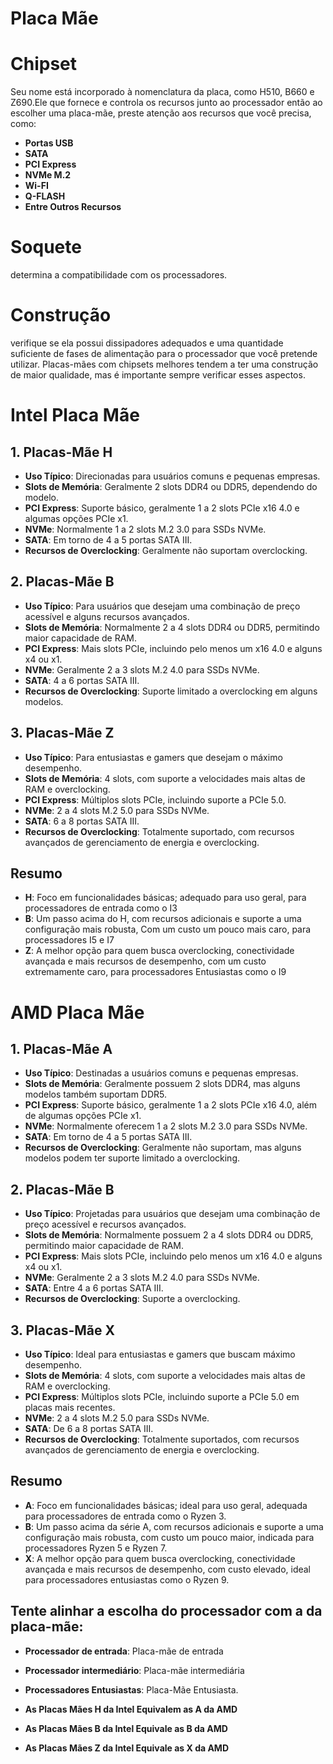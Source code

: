 # Placa Mãe

# Chipset
Seu nome está incorporado à nomenclatura da placa, como H510, B660 e Z690.Ele que fornece e controla os recursos junto ao processador então ao escolher uma placa-mãe, preste atenção aos recursos que você precisa, como:

- **Portas USB**
- **SATA**
- **PCI Express**
- **NVMe M.2**
- **Wi-FI**
- **Q-FLASH**
- **Entre Outros Recursos**

# Soquete
determina a compatibilidade com os processadores.

# Construção
verifique se ela possui dissipadores adequados e uma quantidade suficiente de fases de alimentação para o processador que você pretende utilizar.
Placas-mães com chipsets melhores tendem a ter uma construção de maior qualidade, mas é importante sempre verificar esses aspectos.

# Intel Placa Mãe

## 1. Placas-Mãe H
- **Uso Típico**: Direcionadas para usuários comuns e pequenas empresas.
- **Slots de Memória**: Geralmente 2 slots DDR4 ou DDR5, dependendo do modelo.
- **PCI Express**: Suporte básico, geralmente 1 a 2 slots PCIe x16 4.0 e algumas opções PCIe x1.
- **NVMe**: Normalmente 1 a 2 slots M.2 3.0 para SSDs NVMe.
- **SATA**: Em torno de 4 a 5 portas SATA III.
- **Recursos de Overclocking**: Geralmente não suportam overclocking.

## 2. Placas-Mãe B
- **Uso Típico**: Para usuários que desejam uma combinação de preço acessível e alguns recursos avançados.
- **Slots de Memória**: Normalmente 2 a 4 slots DDR4 ou DDR5, permitindo maior capacidade de RAM.
- **PCI Express**: Mais slots PCIe, incluindo pelo menos um x16 4.0 e alguns x4 ou x1.
- **NVMe**: Geralmente 2 a 3 slots M.2 4.0 para SSDs NVMe.
- **SATA**: 4 a 6 portas SATA III.
- **Recursos de Overclocking**: Suporte limitado a overclocking em alguns modelos.

## 3. Placas-Mãe Z
- **Uso Típico**: Para entusiastas e gamers que desejam o máximo desempenho.
- **Slots de Memória**: 4 slots, com suporte a velocidades mais altas de RAM e overclocking.
- **PCI Express**: Múltiplos slots PCIe, incluindo suporte a PCIe 5.0.
- **NVMe**: 2 a 4 slots M.2 5.0 para SSDs NVMe.
- **SATA**: 6 a 8 portas SATA III.
- **Recursos de Overclocking**: Totalmente suportado, com recursos avançados de gerenciamento de energia e overclocking.

## Resumo
- **H**: Foco em funcionalidades básicas; adequado para uso geral, para processadores de entrada como o I3
- **B**: Um passo acima do H, com recursos adicionais e suporte a uma configuração mais robusta, Com um custo um pouco mais caro, para processadores I5 e I7
- **Z**: A melhor opção para quem busca overclocking, conectividade avançada e mais recursos de desempenho, com um custo extremamente caro, para processadores Entusiastas como o I9


# AMD Placa Mãe

## 1. Placas-Mãe A
- **Uso Típico**: Destinadas a usuários comuns e pequenas empresas.
- **Slots de Memória**: Geralmente possuem 2 slots DDR4, mas alguns modelos também suportam DDR5.
- **PCI Express**: Suporte básico, geralmente 1 a 2 slots PCIe x16 4.0, além de algumas opções PCIe x1.
- **NVMe**: Normalmente oferecem 1 a 2 slots M.2 3.0 para SSDs NVMe.
- **SATA**: Em torno de 4 a 5 portas SATA III.
- **Recursos de Overclocking**: Geralmente não suportam, mas alguns modelos podem ter suporte limitado a overclocking.

## 2. Placas-Mãe B
- **Uso Típico**: Projetadas para usuários que desejam uma combinação de preço acessível e recursos avançados.
- **Slots de Memória**: Normalmente possuem 2 a 4 slots DDR4 ou DDR5, permitindo maior capacidade de RAM.
- **PCI Express**: Mais slots PCIe, incluindo pelo menos um x16 4.0 e alguns x4 ou x1.
- **NVMe**: Geralmente 2 a 3 slots M.2 4.0 para SSDs NVMe.
- **SATA**: Entre 4 a 6 portas SATA III.
- **Recursos de Overclocking**: Suporte a overclocking.

## 3. Placas-Mãe X
- **Uso Típico**: Ideal para entusiastas e gamers que buscam máximo desempenho.
- **Slots de Memória**: 4 slots, com suporte a velocidades mais altas de RAM e overclocking.
- **PCI Express**: Múltiplos slots PCIe, incluindo suporte a PCIe 5.0 em placas mais recentes.
- **NVMe**: 2 a 4 slots M.2 5.0 para SSDs NVMe.
- **SATA**: De 6 a 8 portas SATA III.
- **Recursos de Overclocking**: Totalmente suportados, com recursos avançados de gerenciamento de energia e overclocking.

## Resumo
- **A**: Foco em funcionalidades básicas; ideal para uso geral, adequada para processadores de entrada como o Ryzen 3.
- **B**: Um passo acima da série A, com recursos adicionais e suporte a uma configuração mais robusta, com custo um pouco maior, indicada para processadores Ryzen 5 e Ryzen 7.
- **X**: A melhor opção para quem busca overclocking, conectividade avançada e mais recursos de desempenho, com custo elevado, ideal para processadores entusiastas como o Ryzen 9.

## Tente alinhar a escolha do processador com a da placa-mãe:

- **Processador de entrada**: Placa-mãe de entrada
- **Processador intermediário**: Placa-mãe intermediária
- **Processadores Entusiastas**: Placa-Mãe Entusiasta.


- **As Placas Mães H da Intel Equivalem as A da AMD**
- **As Placas Mães B da Intel Equivale as B da AMD**
- **As Placas Mães Z da Intel Equivale as X da AMD**
